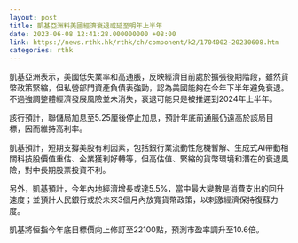 ```yaml
---
layout: post
title: 凱基亞洲料美國經濟衰退或延至明年上半年
date: 2023-06-08 12:41:28.000000000 +08:00
link: https://news.rthk.hk/rthk/ch/component/k2/1704002-20230608.htm
categories: rthk
---
```


凱基亞洲表示，美國低失業率和高通脹，反映經濟目前處於擴張後期階段，雖然貨幣政策緊縮，但私營部門資產負債表強勁，認為美國能夠在今年下半年避免衰退。不過強調整體經濟發展風險並未消失，衰退可能只是被推遲到2024年上半年。

該行預計，聯儲局加息至5.25厘後停止加息，預計年底前通脹仍遠高於該局目標，因而維持高利率。

凱基預計，短期支撐美股有利因素，包括銀行業流動性危機暫解、生成式AI帶動相關科技股價值重估、企業獲利好轉等，但高估值、緊縮的貨幣環境和潛在的衰退風險，對中長期股票投資不利。

另外，凱基預計，今年內地經濟增長或達5.5%，當中最大變數是消費支出的回升速度；並預計人民銀行或於未來3個月內放寬貨幣政策，以刺激經濟保持復蘇力度。

凱基將恒指今年底目標價向上修訂至22100點，預測市盈率調升至10.6倍。
